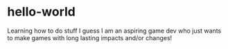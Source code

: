 # hello-world
Learning how to do stuff I guess
I am an aspiring game dev who just wants to make games with long lasting impacts and/or changes!
